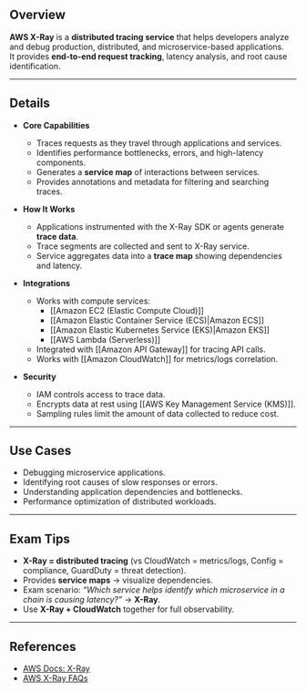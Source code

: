 ## **Overview**
**AWS X-Ray** is a **distributed tracing service** that helps developers analyze and debug production, distributed, and microservice-based applications.  
It provides **end-to-end request tracking**, latency analysis, and root cause identification.

---

## **Details**
- **Core Capabilities**
	- Traces requests as they travel through applications and services.
	- Identifies performance bottlenecks, errors, and high-latency components.
	- Generates a **service map** of interactions between services.
	- Provides annotations and metadata for filtering and searching traces.

- **How It Works**
	- Applications instrumented with the X-Ray SDK or agents generate **trace data**.
	- Trace segments are collected and sent to X-Ray service.
	- Service aggregates data into a **trace map** showing dependencies and latency.

- **Integrations**
	- Works with compute services:
		- [[Amazon EC2 (Elastic Compute Cloud)]]
		- [[Amazon Elastic Container Service (ECS)|Amazon ECS]]
		- [[Amazon Elastic Kubernetes Service (EKS)|Amazon EKS]]
		- [[AWS Lambda (Serverless)]]
	- Integrated with [[Amazon API Gateway]] for tracing API calls.
	- Works with [[Amazon CloudWatch]] for metrics/logs correlation.

- **Security**
	- IAM controls access to trace data.
	- Encrypts data at rest using [[AWS Key Management Service (KMS)]].
	- Sampling rules limit the amount of data collected to reduce cost.

---

## **Use Cases**
- Debugging microservice applications.
- Identifying root causes of slow responses or errors.
- Understanding application dependencies and bottlenecks.
- Performance optimization of distributed workloads.

---

## **Exam Tips**
- **X-Ray = distributed tracing** (vs CloudWatch = metrics/logs, Config = compliance, GuardDuty = threat detection).  
- Provides **service maps** → visualize dependencies.  
- Exam scenario: *“Which service helps identify which microservice in a chain is causing latency?”* → **X-Ray**.  
- Use **X-Ray + CloudWatch** together for full observability.  

---

## **References**
- [AWS Docs: X-Ray](https://docs.aws.amazon.com/xray/)  
- [AWS X-Ray FAQs](https://aws.amazon.com/xray/faqs/)  